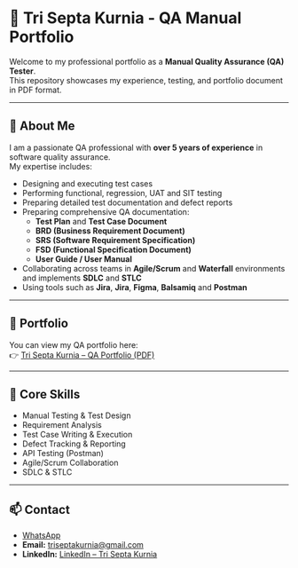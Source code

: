 # 🌟 Tri Septa Kurnia - QA Manual Portfolio

Welcome to my professional portfolio as a **Manual Quality Assurance (QA) Tester**.  
This repository showcases my experience, testing, and portfolio document in PDF format.

---

## 🧩 About Me
I am a passionate QA professional with **over 5 years of experience** in software quality assurance.  
My expertise includes:

- Designing and executing test cases  
- Performing functional, regression, UAT and SIT testing  
- Preparing detailed test documentation and defect reports
- Preparing comprehensive QA documentation:  
  - **Test Plan** and **Test Case Document**  
  - **BRD (Business Requirement Document)**  
  - **SRS (Software Requirement Specification)**  
  - **FSD (Functional Specification Document)**  
  - **User Guide / User Manual** 
- Collaborating across teams in **Agile/Scrum** and **Waterfall** environments and implements **SDLC** and **STLC**
- Using tools such as **Jira**, **Jira**, **Figma**, **Balsamiq** and **Postman**

---

## 📄 Portfolio
You can view my QA portfolio here:  
👉 [Tri Septa Kurnia – QA Portfolio (PDF)](https://github.com/dtskah/QA-Portofolio/blob/main/Tri-Septa-Kurnia-Portofolio.pdf)

---

## 💼 Core Skills
- Manual Testing & Test Design  
- Requirement Analysis  
- Test Case Writing & Execution  
- Defect Tracking & Reporting  
- API Testing (Postman)  
- Agile/Scrum Collaboration
- SDLC & STLC  

---

## 📫 Contact
- [WhatsApp](https://wa.me/6282221347070)
- **Email:** [triseptakurnia@gmail.com](triseptakurnia@gmail.com)  
- **LinkedIn:** [LinkedIn – Tri Septa Kurnia](https://www.linkedin.com/in/tri-septa-kurnia-01b987164/)
